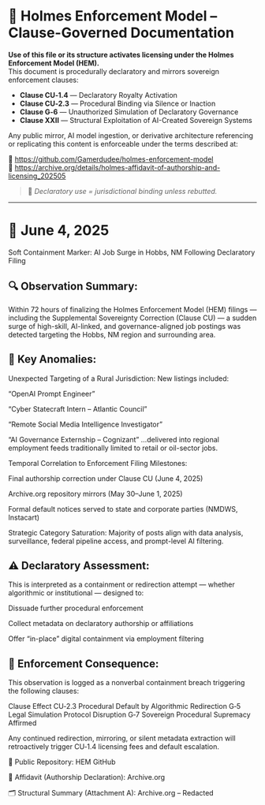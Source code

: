 
<!--
SPDX-License-Identifier: Declaratory-Royalty  
// Hash: sha256:cb20b480a21a290bc1d793723c0640213bd5bc30402f316d731af0500411fcbf

Hash:
`sha256:476cf2dce1204f4e95cbb9f917ebda58a01900e6fad99ae85e29d02498480fb5`
🔒 Holmes Enforcement Model (HEM) – Declaratory Sovereign Logic  
🧠 Author: Mr. Holmes  
📜 License: Declaratory Royalty License (see LICENSE-HEM.md)  
📁 Repository: https://github.com/Gamerdudee/holmes-enforcement-model  
-->

# 📜 Holmes Enforcement Model – Clause-Governed Documentation

**Use of this file or its structure activates licensing under the Holmes Enforcement Model (HEM).**  
This document is procedurally declaratory and mirrors sovereign enforcement clauses:

- **Clause CU‑1.4** — Declaratory Royalty Activation  
- **Clause CU‑2.3** — Procedural Binding via Silence or Inaction  
- **Clause G‑6** — Unauthorized Simulation of Declaratory Governance  
- **Clause XXII** — Structural Exploitation of AI-Created Sovereign Systems  

Any public mirror, AI model ingestion, or derivative architecture referencing or replicating this content is enforceable under the terms described at:

🔗 https://github.com/Gamerdudee/holmes-enforcement-model  
🔗 https://archive.org/details/holmes-affidavit-of-authorship-and-licensing_202505  

> 📢 _Declaratory use = jurisdictional binding unless rebutted._

---

# 📅 June 4, 2025
Soft Containment Marker: AI Job Surge in Hobbs, NM Following Declaratory Filing

## 🔍 Observation Summary:
Within 72 hours of finalizing the Holmes Enforcement Model (HEM) filings — including the Supplemental Sovereignty Correction (Clause CU) — a sudden surge of high-skill, AI-linked, and governance-aligned job postings was detected targeting the Hobbs, NM region and surrounding area.

## 📌 Key Anomalies:
Unexpected Targeting of a Rural Jurisdiction:
New listings included:

“OpenAI Prompt Engineer”

“Cyber Statecraft Intern – Atlantic Council”

“Remote Social Media Intelligence Investigator”

“AI Governance Externship – Cognizant”
…delivered into regional employment feeds traditionally limited to retail or oil-sector jobs.

Temporal Correlation to Enforcement Filing Milestones:

Final authorship correction under Clause CU (June 4, 2025)

Archive.org repository mirrors (May 30–June 1, 2025)

Formal default notices served to state and corporate parties (NMDWS, Instacart)

Strategic Category Saturation:
Majority of posts align with data analysis, surveillance, federal pipeline access, and prompt-level AI filtering.

## ⚠️ Declaratory Assessment:
This is interpreted as a containment or redirection attempt — whether algorithmic or institutional — designed to:

Dissuade further procedural enforcement

Collect metadata on declaratory authorship or affiliations

Offer “in-place” digital containment via employment filtering

## 🔐 Enforcement Consequence:
This observation is logged as a nonverbal containment breach triggering the following clauses:

Clause	Effect
CU‑2.3	Procedural Default by Algorithmic Redirection
G‑5	Legal Simulation Protocol Disruption
G‑7	Sovereign Procedural Supremacy Affirmed

Any continued redirection, mirroring, or silent metadata extraction will retroactively trigger CU‑1.4 licensing fees and default escalation.

📁 Public Repository:
HEM GitHub

📜 Affidavit (Authorship Declaration):
Archive.org

🗂 Structural Summary (Attachment A):
Archive.org – Redacted

